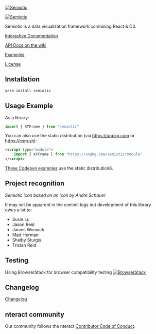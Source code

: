 [![Semiotic](semiotic_logo_horizontal.png "semiotic")](https://semiotic.nteract.io)

[![Semiotic](https://github.com/nteract/semiotic/actions/workflows/node.js.yml/badge.svg?branch=main)](https://github.com/nteract/semiotic/actions/workflows/node.js.yml)

Semiotic is a data visualization framework combining React &amp; D3.


[Interactive Documentation](https://semiotic.nteract.io)

[API Docs on the wiki](https://semiotic.nteract.io/api)

[Examples](https://semiotic.nteract.io/examples)

[License](./LICENSE)

## Installation

```bash
yarn install semiotic
```

## Usage Example

As a library:
```js
import { XYFrame } from "semiotic"
```

You can also use the static distribution (via https://unpkg.com or https://esm.sh):

```html
<script type="module">
	import { XYFrame } from "https://unpkg.com/semiotic?module"
</script>
```

[These Codepen examples](https://codepen.io/emeeks/) use the static distributionß.

## Project recognition

_Semiotic icon based on an icon by André Schauer_

It may not be apparent in the commit logs but development of this library owes a lot to:

* Susie Lu
* Jason Reid
* James Womack
* Matt Herman
* Shelby Sturgis
* Tristan Reid

## Testing

Using BrowserStack for browser compatibility testing
[![BrowserStack](browserstack_logo.png "browserstack")](http://browserstack.com/)

## Changelog

[Changelog](./CHANGELOG.md)

## nteract community

Our community follows the nteract [Contributor Code of Conduct](https://github.com/nteract/nteract/blob/main/CODE_OF_CONDUCT.md).
